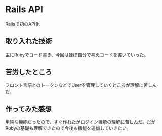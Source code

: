 # Rails API
Railsで初のAPI化
## 取り入れた技術
主にRubyでコード書き、今回はほぼ自分で考えコードを書いていった。

## 苦労したところ
フロント言語とのトークンなどでUserを管理していくところが理解に苦しんだ。

## 作ってみた感想
単純な機能だったので、すぐ作れたがログイン機能の理解に苦しんだ。だがRubyの基礎も理解できたので今後も機能を追加していきたい。
